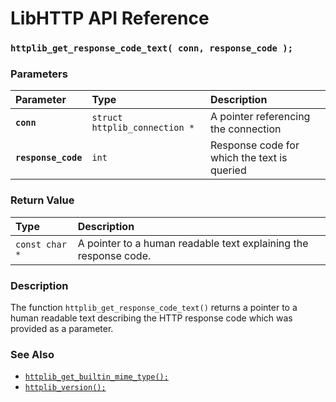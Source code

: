 # LibHTTP API Reference

### `httplib_get_response_code_text( conn, response_code );`

### Parameters

| Parameter | Type | Description |
| :--- | :--- | :--- |
|**`conn`**|`struct httplib_connection *`| A pointer referencing the connection |
|**`response_code`**|`int`| Response code for which the text is queried |

### Return Value

| Type | Description |
| :--- | :--- |
|`const char *`| A pointer to a human readable text explaining the response code. |

### Description

The function `httplib_get_response_code_text()` returns a pointer to a human readable text describing the HTTP response code which was provided as a parameter.

### See Also

* [`httplib_get_builtin_mime_type();`](httplib_get_builtin_mime_type.md)
* [`httplib_version();`](httplib_version.md)
